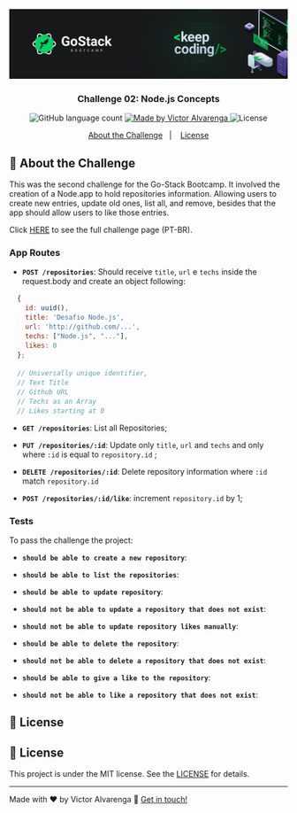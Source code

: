 <img alt="GoStack Banner" src="./banner.png" />

<h3 align="center">
  Challenge 02: Node.js Concepts
</h3>

<p align="center">
  <img alt="GitHub language count" src="https://img.shields.io/github/languages/count/thadeucity/go-stack_challenge_02?color=%2304D361">

  <a href="https://github.com/thadeucity">
    <img alt="Made by Victor Alvarenga" src="https://img.shields.io/badge/made%20by-Victor Alvarenga-%2304D361">
  </a>

  <img alt="License" src="https://img.shields.io/badge/license-MIT-%2304D361">

</p>

<p align="center">
  <a href="#rocket-about-the-challenge">About the Challenge</a>&nbsp;&nbsp;&nbsp;|&nbsp;&nbsp;&nbsp;
  <a href="#memo-license">License</a>
</p>

## :rocket: About the Challenge

This was the second challenge for the Go-Stack Bootcamp. It involved the creation of a Node.app to hold repositories information. Allowing users to create new entries, update old ones, list all, and remove, besides that the app should allow users to like those entries.

Click [HERE](https://github.com/Rocketseat/bootcamp-gostack-desafios/tree/master/desafio-conceitos-nodejs) to see the full challenge page (PT-BR).

### App Routes

- **`POST /repositories`**: Should receive `title`, `url` e `techs` inside the request.body and create an object following: 
```js
  { 
    id: uuid(),
    title: 'Desafio Node.js',
    url: 'http://github.com/...',
    techs: ["Node.js", "..."],
    likes: 0 
  };

  // Universally unique identifier,
  // Text Title
  // Github URL
  // Techs as an Array
  // Likes starting at 0
```

- **`GET /repositories`**: List all Repositories;

- **`PUT /repositories/:id`**: Update only `title`, `url` and `techs` and only where `:id` is equal to `repository.id` ;

- **`DELETE /repositories/:id`**: Delete repository information where `:id` match `repository.id`

- **`POST /repositories/:id/like`**: increment `repository.id` by 1;

### Tests

To pass the challenge the project:

- **`should be able to create a new repository`**: 
  
- **`should be able to list the repositories`**: 

- **`should be able to update repository`**: 

- **`should not be able to update a repository that does not exist`**: 

- **`should not be able to update repository likes manually`**: 

- **`should be able to delete the repository`**: 

- **`should not be able to delete a repository that does not exist`**: 

- **`should be able to give a like to the repository`**: 

- **`should not be able to like a repository that does not exist`**: 

## :memo: License

## :memo: License

This project is under the MIT license. See the [LICENSE](LICENSE.md) for details.

---

Made with ♥ by Victor Alvarenga :wave: [Get in touch!](https://www.linkedin.com/in/victoralvarenga/)